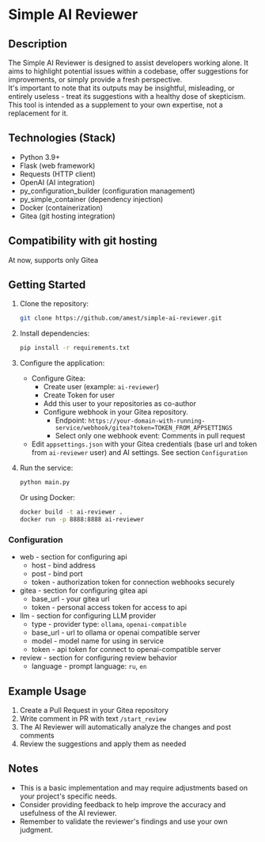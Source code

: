 # Simple AI Reviewer

## Description

The Simple AI Reviewer is designed to assist developers working alone. It aims to highlight potential issues within a codebase, offer suggestions for improvements, or simply provide a fresh perspective.   
It's important to note that its outputs may be insightful, misleading, or entirely useless - treat its suggestions with a healthy dose of skepticism.  This tool is intended as a supplement to your own expertise, not a replacement for it.

## Technologies (Stack)
*   Python 3.9+
*   Flask (web framework)
*   Requests (HTTP client)
*   OpenAI (AI integration)
*   py_configuration_builder (configuration management)
*   py_simple_container (dependency injection)
*   Docker (containerization)
*   Gitea (git hosting integration)

## Compatibility with git hosting

At now, supports only Gitea

## Getting Started

1. Clone the repository:
   ```bash
   git clone https://github.com/amest/simple-ai-reviewer.git
   ```

2. Install dependencies:
   ```bash
   pip install -r requirements.txt
   ```

3. Configure the application:
   - Configure Gitea:
     - Create user (example: `ai-reviewer`)
     - Create Token for user
     - Add this user to your repositories as co-author
     - Configure webhook in your Gitea repository. 
       - Endpoint: `https://your-domain-with-running-service/webhook/gitea?token=TOKEN_FROM_APPSETTINGS`
       - Select only one webhook event: Comments in pull request
   - Edit `appsettings.json` with your Gitea credentials (base url and token from `ai-reviewer` user) and AI settings.
   See section `Configuration`

4. Run the service:
   ```bash
   python main.py
   ```

   Or using Docker:
   ```bash
   docker build -t ai-reviewer .
   docker run -p 8888:8888 ai-reviewer
   ```
### Configuration
* web - section for configuring api
  * host - bind address
  * post - bind port
  * token - authorization token for connection webhooks securely
* gitea - section for configuring gitea api
  * base_url - your gitea url
  * token - personal access token for access to api
* llm - section for configuring LLM provider
  * type - provider type: `ollama`, `openai-compatible`
  * base_url - url to ollama or openai compatible server
  * model - model name for using in service
  * token - api token for connect to openai-compatible server
* review - section for configuring review behavior
  * language - prompt language: `ru`, `en`

## Example Usage

1. Create a Pull Request in your Gitea repository
2. Write comment in PR with text `/start_review`
3. The AI Reviewer will automatically analyze the changes and post comments
4. Review the suggestions and apply them as needed

## Notes

*   This is a basic implementation and may require adjustments based on your project's specific needs.
*   Consider providing feedback to help improve the accuracy and usefulness of the AI reviewer.
*   Remember to validate the reviewer's findings and use your own judgment.
